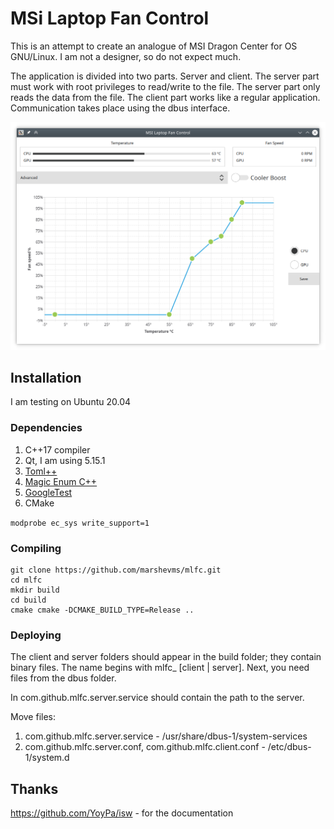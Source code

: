 # MSi Laptop Fan Control

This is an attempt to create an analogue of MSI Dragon Center for OS GNU/Linux.
I am not a designer, so do not expect much.

The application is divided into two parts. Server and client.
The server part must work with root privileges to read/write to the file.
The server part only reads the data from the file. The client part works like a regular application.
Communication takes place using the dbus interface.

![Image of Client](doc/images/mlfc_client.png)

## Installation

I am testing on Ubuntu 20.04

### Dependencies

1. C++17 compiler
2. Qt, I am using 5.15.1
3. [Toml++](https://github.com/marzer/tomlplusplus)
4. [Magic Enum C++](https://github.com/Neargye/magic_enum)
5. [GoogleTest](https://github.com/google/googletest)
6. CMake

```modprobe ec_sys write_support=1```

### Compiling

```
git clone https://github.com/marshevms/mlfc.git
cd mlfc
mkdir build
cd build
cmake cmake -DCMAKE_BUILD_TYPE=Release ..
```

### Deploying

The client and server folders should appear in the build folder; they contain binary files. The name begins with mlfc_ [client | server]. Next, you need files from the dbus folder.

In com.github.mlfc.server.service should contain the path to the server.

Move files:
1. com.github.mlfc.server.service - /usr/share/dbus-1/system-services
2. com.github.mlfc.server.conf, com.github.mlfc.client.conf - /etc/dbus-1/system.d

## Thanks

https://github.com/YoyPa/isw -  for the documentation
